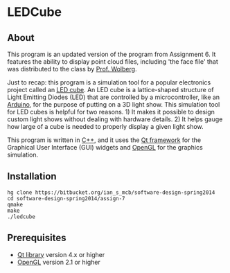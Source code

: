 LEDCube
====

About
----
This program is an updated version of the program from Assignment 6.
It features the ability to display point cloud files, including 'the
face file' that was distributed to the class by [Prof. Wolberg][1].

Just to recap: this program is a simulation tool for a popular 
electronics project called an [LED cube][2]. An LED cube is a 
lattice-shaped structure of Light Emitting Diodes (LED) that are 
controlled by a microcontroller, like an [Arduino][3], for the 
purpose of putting on a 3D light show. This simulation tool for 
LED cubes is helpful for two reasons. 1) It makes it possible to 
design custom light shows without dealing with hardware details. 
2) It helps gauge how large of a cube is needed to properly 
display a given light show.

This program is written in [C++][4], and it uses the 
[Qt framework][5] for the Graphical User Interface (GUI) widgets 
and [OpenGL][6] for the graphics simulation.

Installation
----
    hg clone https://bitbucket.org/ian_s_mcb/software-design-spring2014
    cd software-design-spring2014/assign-7
    qmake
    make
    ./ledcube

Prerequisites
----
* [Qt library][7] version 4.x or higher
* [OpenGL][8] version 2.1 or higher

[1]: http://www-cs.engr.ccny.cuny.edu/~wolberg/
[2]: http://www.instructables.com/id/Led-Cube-8x8x8/
[3]: http://en.wikipedia.org/wiki/Arduino
[4]: http://en.wikipedia.org/wiki/C%2B%2B
[5]: http://en.wikipedia.org/wiki/Qt_%28software%29
[6]: http://www.opengl.org/
[7]: https://qt-project.org/downloads
[8]: http://www.opengl.org/documentation/implementations/
